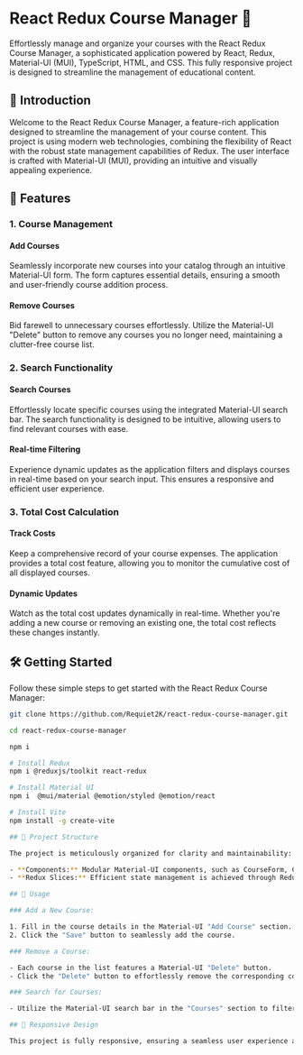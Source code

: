 # React Redux Course Manager 🚀

Effortlessly manage and organize your courses with the React Redux Course Manager, a sophisticated application powered by React, Redux, Material-UI (MUI), TypeScript, HTML, and CSS. This fully responsive project is designed to streamline the management of educational content.

## 🌟 Introduction

Welcome to the React Redux Course Manager, a feature-rich application designed to streamline the management of your course content. This project is using modern web technologies, combining the flexibility of React with the robust state management capabilities of Redux. The user interface is crafted with Material-UI (MUI), providing an intuitive and visually appealing experience.

## 🚀 Features

### 1. Course Management

#### Add Courses
Seamlessly incorporate new courses into your catalog through an intuitive Material-UI form. The form captures essential details, ensuring a smooth and user-friendly course addition process.

#### Remove Courses
Bid farewell to unnecessary courses effortlessly. Utilize the Material-UI "Delete" button to remove any courses you no longer need, maintaining a clutter-free course list.

### 2. Search Functionality

#### Search Courses
Effortlessly locate specific courses using the integrated Material-UI search bar. The search functionality is designed to be intuitive, allowing users to find relevant courses with ease.

#### Real-time Filtering
Experience dynamic updates as the application filters and displays courses in real-time based on your search input. This ensures a responsive and efficient user experience.

### 3. Total Cost Calculation

#### Track Costs
Keep a comprehensive record of your course expenses. The application provides a total cost feature, allowing you to monitor the cumulative cost of all displayed courses.

#### Dynamic Updates
Watch as the total cost updates dynamically in real-time. Whether you're adding a new course or removing an existing one, the total cost reflects these changes instantly.

## 🛠 Getting Started

Follow these simple steps to get started with the React Redux Course Manager:

```bash
git clone https://github.com/Requiet2K/react-redux-course-manager.git

cd react-redux-course-manager

npm i

# Install Redux
npm i @reduxjs/toolkit react-redux

# Install Material UI
npm i  @mui/material @emotion/styled @emotion/react

# Install Vite
npm install -g create-vite

## 📁 Project Structure

The project is meticulously organized for clarity and maintainability:

- **Components:** Modular Material-UI components, such as CourseForm, CourseList, CourseSearch, and CourseValue, contribute to the main application.
- **Redux Slices:** Efficient state management is achieved through Redux slices, with formSlice handling form-related actions and courseSlice managing course-related actions.

## 🚀 Usage

### Add a New Course:

1. Fill in the course details in the Material-UI "Add Course" section.
2. Click the "Save" button to seamlessly add the course.

### Remove a Course:

- Each course in the list features a Material-UI "Delete" button.
- Click the "Delete" button to effortlessly remove the corresponding course.

### Search for Courses:

- Utilize the Material-UI search bar in the "Courses" section to filter displayed courses based on keywords.

## 📱 Responsive Design

This project is fully responsive, ensuring a seamless user experience across various devices and screen sizes.
